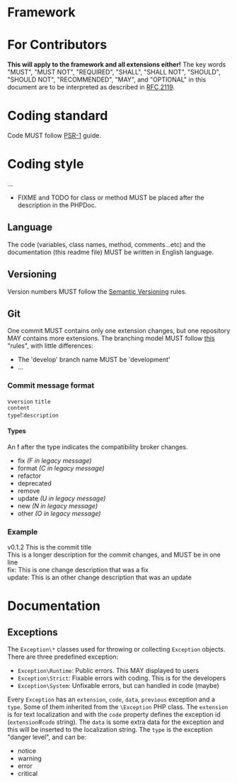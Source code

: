 Framework
======

# For Contributors
**This will apply to the framework and all extensions either\!**
The key words "MUST", "MUST NOT", "REQUIRED", "SHALL", "SHALL NOT", "SHOULD", "SHOULD NOT", "RECOMMENDED", "MAY", and "OPTIONAL" in this document are to be interpreted as described in [RFC 2119](http://tools.ietf.org/html/rfc2119).

# Coding standard
Code MUST follow [PSR-1](http://www.php-fig.org/psr/psr-1/ "PSR-1") guide.

# Coding style
...

 - FIXME and TODO for class or method MUST be placed after the description in the PHPDoc.

## Language
The code (variables, class names, method, comments...etc) and the documentation (this readme file) MUST be written in
English language.

## Versioning
Version numbers MUST follow the [Semantic Versioning](http://semver.org/) rules. 

## Git
One commit MUST contains only one extension changes, but one repository MAY contains more extensions. The branching
model MUST follow [this](http://nvie.com/posts/a-successful-git-branching-model/) "rules", with little differences:

 - The 'develop' branch name MUST be 'development'
 - ...

### Commit message format
v`version` `title`  
`content`  
`type`\!:`description`  

#### Types
An **\!** after the type indicates the compatibility broker changes.

 - fix *(F in legacy message)*
 - format *(C in legacy message)*
 - refactor
 - deprecated
 - remove
 - update *(U in legacy message)*
 - new *(N in legacy message)*
 - other *(O in legacy message)*

### Example
v0.1.2 This is the commit title  
This is a longer description for the commit changes, and MUST be in one line  
fix: This is one change description that was a fix  
update: This is an other change description that was an update

# Documentation


## Exceptions
The `Exception\*` classes used for throwing or collecting `Exception` objects. There are three predefined exception:

 - `Exception\Runtime`: Public errors. This MAY displayed to users
 - `Exception\Strict`: Fixable errors with coding. This is for the developers
 - `Exception\System`: Unfixable errors, but can handled in code (maybe) 
 
Every `Exception` has an `extension`, `code`, `data`, `previous` exception and a `type`. Some of them inherited from the
`\Exception` PHP class. The `extension` is for text localization and with the `code` property defines the exception id
(`extension`#`code` string). The `data` is some extra data for the exception and this will be inserted to the
localization string. The `type` is the exception "danger level", and can be:

 - notice
 - warning 
 - error
 - critical